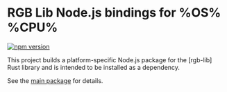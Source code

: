 # RGB Lib Node.js bindings for %OS% %CPU%

[![npm version](https://badge.fury.io/js/rgb-lib.svg)](https://badge.fury.io/js/rgb-lib)

This project builds a platform-specific Node.js package for the [rgb-lib] Rust
library and is intended to be installed as a dependency.

See the [main package] for details.

[main package]: https://www.npmjs.com/package/rgb-lib
